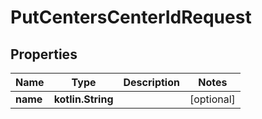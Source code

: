 
# PutCentersCenterIdRequest

## Properties
| Name | Type | Description | Notes |
| ------------ | ------------- | ------------- | ------------- |
| **name** | **kotlin.String** |  |  [optional] |




